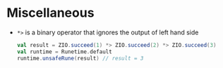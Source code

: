 # Miscellaneous

  * `*>` is a binary operator that ignores the output of left hand side

      ```scala
      val result = ZIO.succeed(1) *> ZIO.succeed(2) *> ZIO.succeed(3)
      val runtime = Runetime.default
      runtime.unsafeRune(result) // result = 3
      ```

